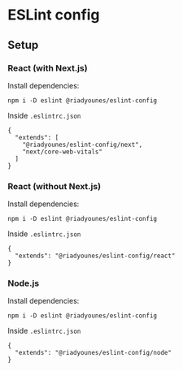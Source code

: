 # ESLint config

## Setup

### React (with Next.js)

Install dependencies:
```
npm i -D eslint @riadyounes/eslint-config
```
Inside `.eslintrc.json`
```
{
  "extends": [
    "@riadyounes/eslint-config/next", 
    "next/core-web-vitals"
  ]
}
```

### React (without Next.js)

Install dependencies:
```
npm i -D eslint @riadyounes/eslint-config
```
Inside `.eslintrc.json`
```
{
  "extends": "@riadyounes/eslint-config/react"
}
```

### Node.js

Install dependencies:
```
npm i -D eslint @riadyounes/eslint-config
```
Inside `.eslintrc.json`
```
{
  "extends": "@riadyounes/eslint-config/node"
}
```